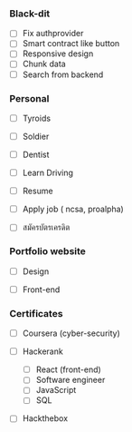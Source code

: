 
### Black-dit

- [ ] Fix authprovider
- [ ] Smart contract like button
- [ ] Responsive design
- [ ] Chunk data
- [ ] Search from backend

### Personal

- [ ] Tyroids
- [ ] Soldier
- [ ] Dentist
- [ ] Learn Driving
- [ ] Resume
- [ ] Apply job ( ncsa, proalpha)
- [ ] สมัครบัตรเครดิต


### Portfolio website

- [ ] Design
- [ ] Front-end


### Certificates

- [ ] Coursera (cyber-security)
- [ ] Hackerank
	- [ ] React (front-end)
	- [ ] Software engineer
	- [ ] JavaScript
	- [ ] SQL
		
- [ ] Hackthebox

    


